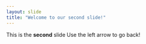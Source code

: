 ```yaml
---
layout: slide
title: "Welcome to our second slide!"
---
```

This is the **second** slide 
Use the left arrow to go back!
